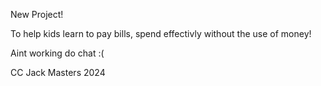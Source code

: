New Project!

To help kids learn to pay bills, spend effectivly without the use of money!

Aint working do chat :(

CC Jack Masters 2024
